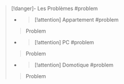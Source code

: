 
> [!danger]- Les Problèmes
> #problem 
> 
> - 
>   > [!attention] Appartement
>   > #problem 
> > Problem
> - 
>   > [!attention] PC
>   > #problem 
> > Problem
> - 
>   > [!attention] Domotique
>   > #problem 
> > Problem
> 


